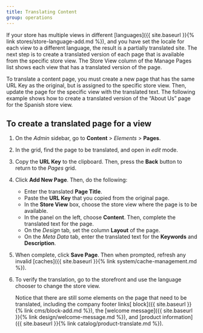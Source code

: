 ```yaml
---
title: Translating Content
group: operations
---
```


If your store has multiple views in different [languages]({{ site.baseurl }}{% link stores/store-language-add.md %}), and you have set the locale for each view to a different language, the result is a partially translated site. The next step is to create a translated version of each page that is available from the specific store view. The Store View column of the Manage Pages list shows each view that has a translated version of the page.

To translate a content page, you must create a new page that has the same URL Key as the original, but is assigned to the specific store view. Then, update the page for the specific view with the translated text. The following example shows how to create a translated version of the “About Us” page for the Spanish store view.

## To create a translated page for a view

1. On the _Admin_ sidebar, go to **Content** > _Elements_ > **Pages**.

1. In the grid, find the page to be translated, and open in _edit_ mode.

1. Copy the **URL Key** to the clipboard. Then, press the **Back** button to return to the _Pages_ grid.

1. Click **Add New Page**. Then, do the following:

   - Enter the translated **Page Title**.
   - Paste the **URL Key** that you copied from the original page.
   - In the **Store View** box, choose the store view where the page is to be available.
   - In the panel on the left, choose **Content**. Then, complete the translated text for the page.
   - On the _Design_ tab, set the column **Layout** of the page.
   - On the _Meta Data_ tab, enter the translated text for the **Keywords** and **Description**.

1. When complete, click **Save Page**. Then when prompted, refresh any invalid [caches]({{ site.baseurl }}{% link system/cache-management.md %}).

1. To verify the translation, go to the storefront and use the language chooser to change the store view.

    Notice that there are still some elements on the page that need to be translated, including the company footer links[ block]({{ site.baseurl }}{% link cms/block-add.md %}), the [welcome message]({{ site.baseurl }}{% link design/welcome-message.md %}), and [product information]({{ site.baseurl }}{% link catalog/product-translate.md %}).
